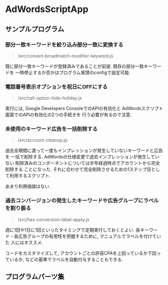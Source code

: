 # AdWordsScriptApp

## サンプルプログラム
### 部分一致キーワードを絞り込み部分一致に変換する

> /src/convert-broadmatch-modifier-keyword.js

既に部分一致キーワードが登録済みであることが前提. 既存の部分一致キーワードを
一時停止するか否かはプログラム冒頭のconfigで設定可能.

### 電話番号表示オプションを祝日にOFFにする

> /src/call-option-hide-holiday.js

実行には, Google Developers ConsoleでのAPIの有効化と
AdWordsスクリプト画面でのAPIの有効化の2つの手続きを
行う必要が有るので注意.

### 未使用のキーワード広告を一括削除する

> /src/account-cleanup.jp

過去全期間に渡って一度もインプレッションが発生していないキーワードと広告を
一括で削除する. AdWordsの仕様変更で過去インプレッションが発生していない
削除済みのコンポーネントについては半年経過時点でアカウントから完全削除する
ことになった. それに合わせて完全削除させるための1ステップ目として利用するスクリプト.

あまり利用価値はない.

### 過去コンバージョンの発生したキーワードや広告グループにラベルを割り振る

> /src/has-conversion-label-apply.js

週に1回や1日に1回といったタイミングで定期実行しておくとよい.
各キーワード・各広告グループの有用性を把握するために, マニュアルでラベルを付けていた
人にはオススメ.

コードをカスタマイズして, アカウントごとの許容CPAを上回っているか下回っているか,
などの基準でラベルを自動付与することもできる.



## プログラムパーツ集
